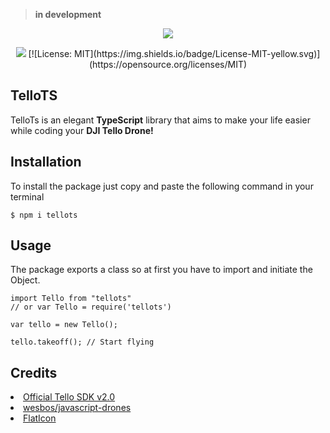 > **in development**

<p align="center"><img src="https://i.imgur.com/QLX5ZyT.png"></p>
<p align="center">
<img src="https://travis-ci.org/siokas/tellots.svg?branch=master">
[![License: MIT](https://img.shields.io/badge/License-MIT-yellow.svg)](https://opensource.org/licenses/MIT)
</p>


## TelloTS

TelloTs is an elegant **TypeScript** library that aims to make your life easier while coding your **DJI Tello Drone!**

## Installation

To install the package just copy and paste the following command in your terminal

```
$ npm i tellots
```

## Usage

The package exports a class so at first you have to import and initiate the Object.

```text
import Tello from "tellots"
// or var Tello = require('tellots')

var tello = new Tello();

tello.takeoff(); // Start flying
```

## Credits

<li>
<a href="https://dl-cdn.ryzerobotics.com/downloads/Tello/Tello%20SDK%202.0%20User%20Guide.pdf">Official Tello SDK v2.0</a>
</li>

<li>
<a href="https://github.com/wesbos/javascript-drones/tree/master/backend">wesbos/javascript-drones</a>
</li>

<li>
<a href="https://www.flaticon.com/">FlatIcon</a>
</li>
